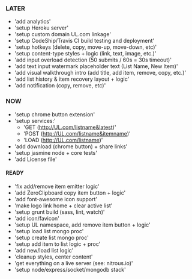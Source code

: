 ### LATER
- 'add analytics'
- 'setup Heroku server'
- 'setup custom domain UL.com linkage'
- 'setup CodeShip/Travis CI build testing and deployment'
- 'setup hotkeys (delete, copy, move-up, move-down, etc)'
- 'setup content-type styles + logic (link, text, image, etc.)'
- 'add input overload detection (50 submits / 60s = 30s timeout)'
- 'add text input watermark placeholder text (List Name, New Item)'
- 'add visual walkthrough intro (add title, add item, remove, copy, etc.)'
- 'add list history & item recovery layout + logic'
- 'add notification (copy, remove, etc)'


### NOW
- 'setup chrome button extension'
- 'setup services:'
    - 'GET (http://UL.com/listname&latest)'
    - 'POST (http://UL.com/listname&itemname)'
    - 'LOAD (http://UL.com/listname)'
- 'add download (chrome button) + share links'
- 'setup jasmine node + core tests'
- 'add License file'


#### READY
- 'fix add/remove item emitter logic'
- 'add ZeroClipboard copy item button + logic'
- 'add font-awesome icon support'
- 'make logo link home + clear active list'
- 'setup grunt build (sass, lint, watch)'
- 'add icon/favicon'
- 'setup UL namespace, add remove item button + logic'
- 'setup load list mongo proc'
- 'setup create list mongo proc'
- 'setup add item to list logic + proc'
- 'add new/load list logic'
- 'cleanup styles, center content'
- 'get everything on a live server (see: nitrous.io)'
- 'setup node/express/socket/mongodb stack'
